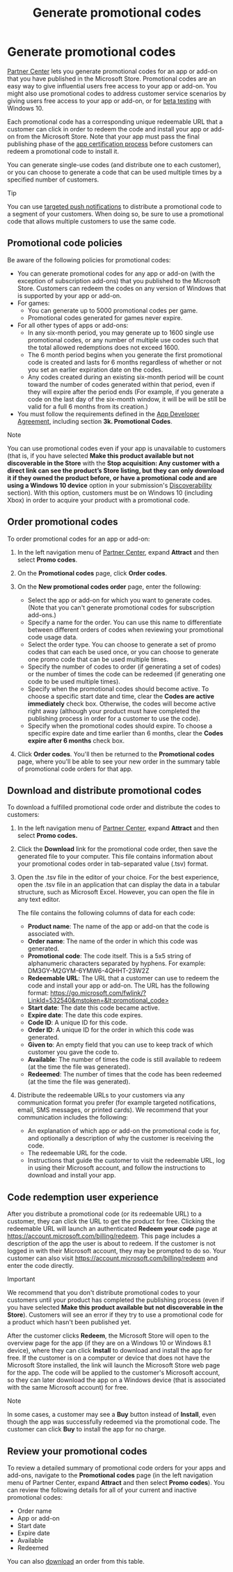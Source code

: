 ﻿---
Description: You can generate promotional codes for an app or add-on that you have published in the Microsoft Store.
title: Generate promotional codes
ms.assetid: 9B632266-64EC-4D62-A4C4-55B6643D8750
ms.date: 10/31/2018
ms.topic: article
keywords: windows 10, uwp, promo code, promo codes, token, tokens
ms.localizationpriority: medium
---
# Generate promotional codes


[Partner Center](https://partner.microsoft.com/dashboard) lets you generate promotional codes for an app or add-on that you have published in the Microsoft Store. Promotional codes are an easy way to give influential users free access to your app or add-on. You might also use promotional codes to address customer service scenarios by giving users free access to your app or add-on, or for [beta testing](beta-testing-and-targeted-distribution.md) with Windows 10. 

Each promotional code has a corresponding unique redeemable URL that a customer can click in order to redeem the code and install your app or add-on from the Microsoft Store.  Note that your app must pass the final publishing phase of the [app certification process](the-app-certification-process.md) before customers can redeem a promotional code to install it.

You can generate single-use codes (and distribute one to each customer), or you can choose to generate a code that can be used multiple times by a specified number of customers.

> [!TIP]
> You can use [targeted push notifications](send-push-notifications-to-your-apps-customers.md) to distribute a promotional code to a segment of your customers. When doing so, be sure to use a promotional code that allows multiple customers to use the same code.


## Promotional code policies

Be aware of the following policies for promotional codes:

-   You can generate promotional codes for any app or add-on (with the exception of subscription add-ons) that you published to the Microsoft Store. Customers can redeem the codes on any version of Windows that is supported by your app or add-on.
-   For games:
    - You can generate up to 5000 promotional codes per game.
    - Promotional codes generated for games never expire.
- For all other types of apps or add-ons:
    - In any six-month period, you may generate up to 1600 single use promotional codes, or any number of multiple use codes such that the total allowed redemptions does not exceed 1600.
    - The 6 month period begins when you generate the first promotional code is created and lasts for 6 months regardless of whether or not you set an earlier expiration date on the codes.
    - Any codes created during an existing six-month period will be count toward the number of codes generated within that period, even if they will expire after the period ends (For example, if you generate a code on the last day of the six-month window, it will be will be still be valid for a full 6 months from its creation.)
-   You must follow the requirements defined in the [App Developer Agreement](https://docs.microsoft.com/legal/windows/agreements/app-developer-agreement), including section **3k. Promotional Codes**.

> [!NOTE]
> You can use promotional codes even if your app is unavailable to customers (that is, if you have selected **Make this product available but not discoverable in the Store** with the **Stop acquisition: Any customer with a direct link can see the product’s Store listing, but they can only download it if they owned the product before, or have a promotional code and are using a Windows 10 device** option in your submission's [Discoverability](choose-visibility-options.md#discoverability) section). With this option, customers must be on Windows 10 (including Xbox) in order to acquire your product with a promotional code.


## Order promotional codes

To order promotional codes for an app or add-on:

1.  In the left navigation menu of [Partner Center](https://partner.microsoft.com/dashboard), expand **Attract** and then select **Promo codes**.

2.   On the **Promotional codes** page, click **Order codes**.

3.  On the **New promotional codes order** page, enter the following:
    -   Select the app or add-on for which you want to generate codes. (Note that you can't generate promotional codes for subscription add-ons.)
    -   Specify a name for the order. You can use this name to differentiate between different orders of codes when reviewing your promotional code usage data.
    -   Select the order type. You can choose to generate a set of promo codes that can each be used once, or you can choose to generate one promo code that can be used multiple times.
    -   Specify the number of codes to order (if generating a set of codes) or the number of times the code can be redeemed (if generating one code to be used multiple times).
    -   Specify when the promotional codes should become active. To choose a specific start date and time, clear the **Codes are active immediately** check box. Otherwise, the codes will become active right away (although your product must have completed the publishing process in order for a customer to use the code).
    -   Specify when the promotional codes should expire. To choose a specific expire date and time earlier than 6 months, clear the **Codes expire after 6 months** check box.

4.  Click **Order codes**. You'll then be returned to the **Promotional codes** page, where you'll be able to see your new order in the summary table of promotional code orders for that app.


## Download and distribute promotional codes

To download a fulfilled promotional code order and distribute the codes to customers:

1.  In the left navigation menu of [Partner Center](https://partner.microsoft.com/dashboard), expand **Attract** and then select **Promo codes.**
2.  Click the **Download** link for the promotional code order, then save the generated file to your computer. This file contains information about your promotional codes order in tab-separated value (.tsv) format.
3.  Open the .tsv file in the editor of your choice. For the best experience, open the .tsv file in an application that can display the data in a tabular structure, such as Microsoft Excel. However, you can open the file in any text editor.

    The file contains the following columns of data for each code:

    -   **Product name**: The name of the app or add-on that the code is associated with.
    -   **Order name**: The name of the order in which this code was generated.
    -   **Promotional code**: The code itself. This is a 5x5 string of alphanumeric characters separated by hyphens. For example: DM3GY-M2GYM-6YMW6-4QHHT-23W2Z
    -   **Redeemable URL**: The URL that a customer can use to redeem the code and install your app or add-on. The URL has the following format: https://go.microsoft.com/fwlink/?LinkId=532540&mstoken=&lt;promotional_code>
    -   **Start date**: The date this code became active.
    -   **Expire date**: The date this code expires.
    -   **Code ID**: A unique ID for this code.
    -   **Order ID**: A unique ID for the order in which this code was generated.
    -   **Given to**: An empty field that you can use to keep track of which customer you gave the code to.
    -   **Available**: The number of times the code is still available to redeem (at the time the file was generated).
    -   **Redeemed**: The number of times that the code has been redeemed (at the time the file was generated).

4.  Distribute the redeemable URLs to your customers via any communication format you prefer (for example targeted notifications, email, SMS messages, or printed cards). We recommend that your communication includes the following:
    -   An explanation of which app or add-on the promotional code is for, and optionally a description of why the customer is receiving the code.
    -   The redeemable URL for the code.
    -   Instructions that guide the customer to visit the redeemable URL, log in using their Microsoft account, and follow the instructions to download and install your app.


## Code redemption user experience

After you distribute a promotional code (or its redeemable URL) to a customer, they can click the URL to get the product for free. Clicking the redeemable URL will launch an authenticated **Redeem your code** page at <https://account.microsoft.com/billing/redeem>. This page includes a description of the app the user is about to redeem. If the customer is not logged in with their Microsoft account, they may be prompted to do so. Your customer can also visit <https://account.microsoft.com/billing/redeem> and enter the code directly.

> [!IMPORTANT]
> We recommend that you don't distribute promotional codes to your customers until your product has completed the publishing process (even if you have selected **Make this product available but not discoverable in the Store**). Customers will see an error if they try to use a promotional code for a product which hasn't been published yet.

After the customer clicks **Redeem**, the Microsoft Store will open to the overview page for the app (if they are on a Windows 10 or Windows 8.1 device), where they can click **Install** to download and install the app for free. If the customer is on a computer or device that does not have the Microsoft Store installed, the link will launch the Microsoft Store web page for the app. The code will be applied to the customer's Microsoft account, so they can later download the app on a Windows device (that is associated with the same Microsoft account) for free.

> [!NOTE]
> In some cases, a customer may see a **Buy** button instead of **Install**, even though the app was successfully redeemed via the promotional code. The customer can click **Buy** to install the app for no charge.


## Review your promotional codes

To review a detailed summary of promotional code orders for your apps and add-ons, navigate to the **Promotional codes** page (in the left navigation menu of Partner Center, expand **Attract** and then select **Promo codes**). You can review the following details for all of your current and inactive promotional codes:
-   Order name
-   App or add-on
-   Start date
-   Expire date
-   Available
-   Redeemed

You can also [download](#download-and-distribute-promotional-codes) an order from this table.

 
